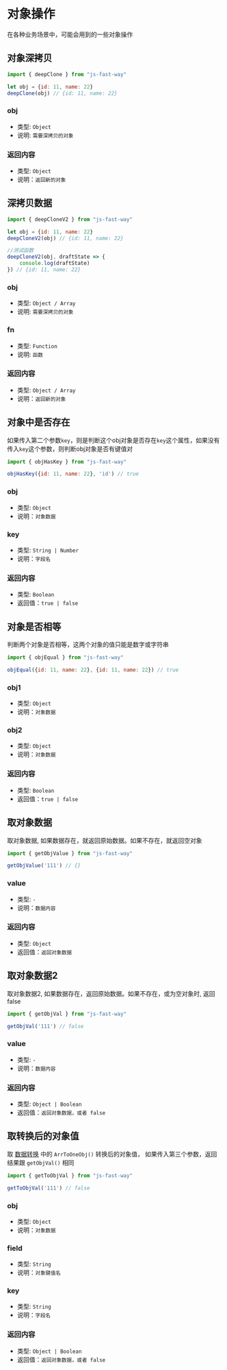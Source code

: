 # 对象操作

在各种业务场景中，可能会用到的一些对象操作

## 对象深拷贝

```javascript
import { deepClone } from "js-fast-way"

let obj = {id: 11, name: 22}
deepClone(obj) // {id: 11, name: 22}
```

### obj <Badge type="warning" text="必传参数" />

- 类型: `Object`
- 说明: `需要深拷贝的对象`

### 返回内容

- 类型: `Object`
- 说明：`返回新的对象`


## 深拷贝数据 <Badge type="warning" text="v0.2.2" />

```javascript
import { deepCloneV2 } from "js-fast-way"

let obj = {id: 11, name: 22}
deepCloneV2(obj) // {id: 11, name: 22}

//测试函数
deepCloneV2(obj, draftState => {
    console.log(draftState)
}) // {id: 11, name: 22}
```

### obj <Badge type="warning" text="必传参数" />

- 类型: `Object / Array`
- 说明: `需要深拷贝的对象`

### fn

- 类型: `Function`
- 说明: `函数`

### 返回内容

- 类型: `Object / Array`
- 说明：`返回新的对象`


## 对象中是否存在

如果传入第二个参数`key`，则是判断这个obj对象是否存在`key`这个属性，如果没有传入`key`这个参数，则判断obj对象是否有键值对

```javascript
import { objHasKey } from "js-fast-way"

objHasKey({id: 11, name: 22}, 'id') // true
```

### obj <Badge type="warning" text="必传参数" />

- 类型: `Object`
- 说明：`对象数据`

### key <Badge type="tip" text="非必传" />

- 类型: `String | Number`
- 说明：`字段名`

### 返回内容

- 类型: `Boolean`
- 返回值：`true | false`



## 对象是否相等

判断两个对象是否相等，这两个对象的值只能是数字或字符串

```javascript
import { objEqual } from "js-fast-way"

objEqual({id: 11, name: 22}, {id: 11, name: 22}) // true
```

### obj1 <Badge type="warning" text="必传参数" />

- 类型: `Object`
- 说明：`对象数据`

### obj2 <Badge type="warning" text="必传参数" />

- 类型: `Object`
- 说明：`对象数据`

### 返回内容

- 类型: `Boolean`
- 返回值：`true | false`



## 取对象数据

取对象数据, 如果数据存在，就返回原始数据。如果不存在，就返回空对象

```javascript
import { getObjValue } from "js-fast-way"

getObjValue('111') // {}
```

### value <Badge type="warning" text="必传参数" />

- 类型: `-`
- 说明：`数据内容`

### 返回内容

- 类型: `Object`
- 返回值：`返回对象数据`



## 取对象数据2

取对象数据2, 如果数据存在，返回原始数据。如果不存在，或为空对象时, 返回false

```javascript
import { getObjVal } from "js-fast-way"

getObjVal('111') // false
```

### value <Badge type="warning" text="必传参数" />

- 类型: `-`
- 说明：`数据内容`

### 返回内容

- 类型: `Object | Boolean`
- 返回值：`返回对象数据，或者 false`



## 取转换后的对象值

取 [数据转换](/api/to#数组转对象) 中的 `ArrToOneObj()` 转换后的对象值， 如果传入第三个参数，返回结果跟 `getObjVal()` 相同

```javascript
import { getToObjVal } from "js-fast-way"

getToObjVal('111') // false
```

### obj <Badge type="warning" text="必传参数" />

- 类型: `Object`
- 说明：`对象数据`

### field <Badge type="warning" text="必传参数" />

- 类型: `String`
- 说明：`对象键值名`

### key <Badge type="tip" text="非必传" />

- 类型: `String`
- 说明：`字段名`

### 返回内容

- 类型: `Object | Boolean`
- 返回值：`返回对象数据，或者 false`

